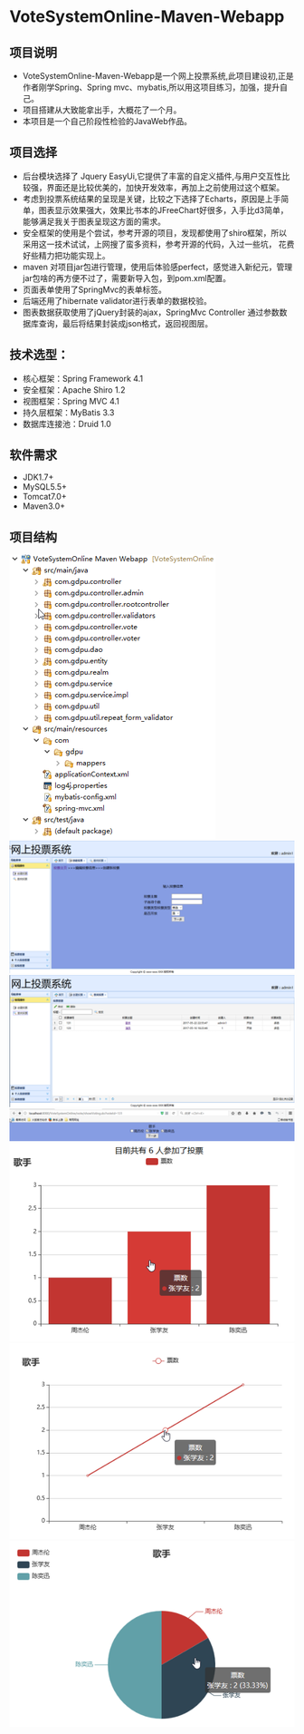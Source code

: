 # VoteSystemOnline-Maven-Webapp
## 项目说明
* VoteSystemOnline-Maven-Webapp是一个网上投票系统,此项目建设初,正是作者刚学Spring、Spring mvc、mybatis,所以用这项目练习，加强，提升自己。
* 项目搭建从大致能拿出手，大概花了一个月。
* 本项目是一个自己阶段性检验的JavaWeb作品。
## 项目选择
* 后台模块选择了 Jquery EasyUi,它提供了丰富的自定义插件,与用户交互性比较强，界面还是比较优美的，加快开发效率，再加上之前使用过这个框架。
* 考虑到投票系统结果的呈现是关键，比较之下选择了Echarts，原因是上手简单，图表显示效果强大，效果比书本的JFreeChart好很多，入手比d3简单，
  能够满足我关于图表呈现这方面的需求。
* 安全框架的使用是个尝试，参考开源的项目，发现都使用了shiro框架，所以采用这一技术试试，上网搜了蛮多资料，参考开源的代码，入过一些坑，
  花费好些精力把功能实现上。
* maven 对项目jar包进行管理，使用后体验感perfect，感觉进入新纪元，管理jar包啥的再方便不过了，需要新导入包，到pom.xml配置。
* 页面表单使用了SpringMvc的表单标签。
* 后端还用了hibernate validator进行表单的数据校验。
* 图表数据获取使用了jQuery封装的ajax，SpringMvc Controller 通过参数数据库查询，最后将结果封装成json格式，返回视图层。
## 技术选型：
* 核心框架：Spring Framework 4.1
* 安全框架：Apache Shiro 1.2
* 视图框架：Spring MVC 4.1
* 持久层框架：MyBatis 3.3
* 数据库连接池：Druid 1.0
## 软件需求
* JDK1.7+
* MySQL5.5+
* Tomcat7.0+
* Maven3.0+
## 项目结构
![Alt text](https://raw.githubusercontent.com/lyd123qw2008/readme_add_pic/master/images/20170524214401.png)
![Alt text](https://raw.githubusercontent.com/lyd123qw2008/readme_add_pic/master/images/20170524215239.png)
![Alt text](https://raw.githubusercontent.com/lyd123qw2008/readme_add_pic/master/images/20170524215346.png)
![Alt text](https://raw.githubusercontent.com/lyd123qw2008/readme_add_pic/master/images/20170524215932.png)
![Alt text](https://raw.githubusercontent.com/lyd123qw2008/readme_add_pic/master/images/20170524220026.png)
![Alt text](https://raw.githubusercontent.com/lyd123qw2008/readme_add_pic/master/images/20170524220117.png)
![Alt text](https://raw.githubusercontent.com/lyd123qw2008/readme_add_pic/master/images/20170524220318.png)


